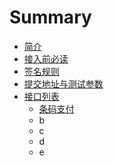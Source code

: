 # Summary

* [简介](README.md)
* [                                                       接入前必读                              ](chapter1.md)
* [签名规则](qian-ming-gui-ze.md)
* [提交地址与测试参数](ti-jiao-di-zhi-yu-ce-shi-can-shu.md)
* [接口列表](jie-kou-lie-biao.md)
  * [条码支付](jie-kou-lie-biao/a.md)
  * b
  * c
  * d
  * e


